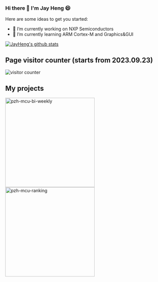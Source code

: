 ### Hi there 👋 I'm Jay Heng 😄

Here are some ideas to get you started:

- 🔭 I’m currently working on NXP Semiconductors
- 🌱 I’m currently learning ARM Cortex-M and Graphics&GUI

 [![JayHeng's github stats](https://github-readme-stats.vercel.app/api?username=JayHeng)](https://github.com/JayHeng)

## Page visitor counter (starts from 2023.09.23)
![visitor counter](https://profile-counter.glitch.me/JayHeng/count.svg)

## My projects

<p align="left">
  <a href="https://github.com/JayHeng/pzh-mcu-bi-weekly">
    <img width="282" src="https://denvercoder1-github-readme-stats.vercel.app/api/pin/?username=JayHeng&repo=pzh-mcu-bi-weekly&theme=material-palenight&hide_border=true&show_icons=true" alt="pzh-mcu-bi-weekly"></a>
  <a href="https://github.com/JayHeng/pzh-mcu-ranking">
    <img width="282" src="https://denvercoder1-github-readme-stats.vercel.app/api/pin/?username=JayHeng&repo=pzh-mcu-ranking&theme=material-palenight&hide_border=true&show_icons=true" alt="pzh-mcu-ranking"></a>
</p>
